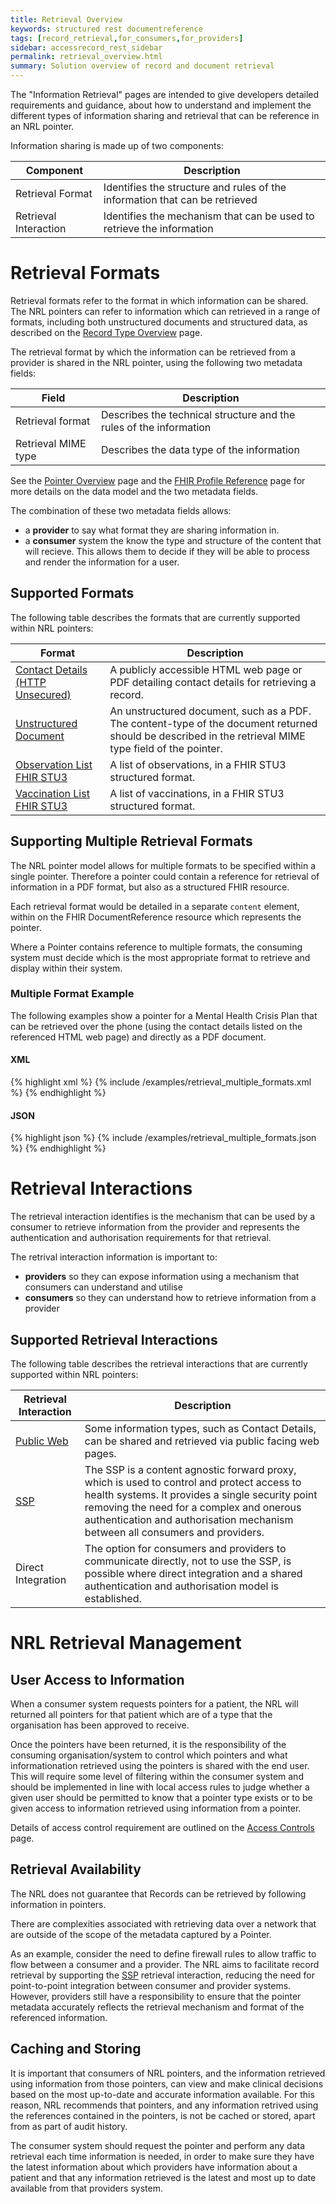 ```yaml
---
title: Retrieval Overview
keywords: structured rest documentreference
tags: [record_retrieval,for_consumers,for_providers]
sidebar: accessrecord_rest_sidebar
permalink: retrieval_overview.html
summary: Solution overview of record and document retrieval
---
```


The "Information Retrieval" pages are intended to give developers detailed requirements and guidance, about how to understand and implement the different types of information sharing and retrieval that can be reference in an NRL pointer.

Information sharing is made up of two components:

| Component | Description |
| --- | --- |
| Retrieval Format | Identifies the structure and rules of the information that can be retrieved |
| Retrieval Interaction | Identifies the mechanism that can be used to retrieve the information |

# Retrieval Formats

Retrieval formats refer to the format in which information can be shared. The NRL pointers can refer to information which can retrieved in a range of formats, including both unstructured documents and structured data, as described on the [Record Type Overview](record_type_overview.html) page.

The retrieval format by which the information can be retrieved from a provider is shared in the NRL pointer, using the following two metadata fields:

| Field | Description |
| --- | --- |
| Retrieval format | Describes the technical structure and the rules of the information |
| Retrieval MIME type | Describes the data type of the information |

See the [Pointer Overview](pointer_overview.html) page and the [FHIR Profile Reference](explore_reference.html) page for more details on the data model and the two metadata fields.

The combination of these two metadata fields allows:
- a **provider** to say what format they are sharing information in.
- a **consumer** system the know the type and structure of the content that will recieve. This allows them to decide if they will be able to process and render the information for a user.


## Supported Formats

The following table describes the formats that are currently supported within NRL pointers:

| Format | Description |
|-----------|----------------|
| [Contact Details (HTTP Unsecured)](retrieval_contact_details.html) | A publicly accessible HTML web page or PDF detailing contact details for retrieving a record. |
| [Unstructured Document](retrieval_contact_details) | An unstructured document, such as a PDF. The content-type of the document returned should be described in the retrieval MIME type field of the pointer. |
| [Observation List FHIR STU3](retrieval_observations_fhir_stu3.html) | A list of observations, in a FHIR STU3 structured format. |
| [Vaccination List FHIR STU3](retrieval_vaccinations_fhir_stu3.html) | A list of vaccinations, in a FHIR STU3 structured format. |


## Supporting Multiple Retrieval Formats

The NRL pointer model allows for multiple formats to be specified within a single pointer. Therefore a pointer could contain a reference for retrieval of information in a PDF format, but also as a structured FHIR resource.

Each retrieval format would be detailed in a separate `content` element, within on the FHIR DocumentReference resource which represents the pointer.

Where a Pointer contains reference to multiple formats, the consuming system must decide which is the most appropriate format to retrieve and display within their system.


### Multiple Format Example

The following examples show a pointer for a Mental Health Crisis Plan that can be retrieved over the phone (using the contact details listed on the referenced HTML web page) and directly as a PDF document.

#### XML

<div class="github-sample-wrapper scroll-height-350">
{% highlight xml %}
{% include /examples/retrieval_multiple_formats.xml %}
{% endhighlight %}
</div>

#### JSON

<div class="github-sample-wrapper scroll-height-350">
{% highlight json %}
{% include /examples/retrieval_multiple_formats.json %}
{% endhighlight %}
</div>




# Retrieval Interactions

The retrieval interaction identifies is the mechanism that can be used by a consumer to retrieve information from the provider and represents the authentication and authorisation requirements for that retrieval.

The retrival interaction information is important to:

- **providers** so they can expose information using a mechanism that consumers can understand and utilise
- **consumers** so they can understand how to retrieve information from a provider


## Supported Retrieval Interactions

The following table describes the retrieval interactions that are currently supported within NRL pointers:

| Retrieval Interaction | Description |
|-----------|----------------|
| [Public Web](retrieval_http_unsecure.html) | Some information types, such as Contact Details, can be shared and retrieved via public facing web pages. |
| [SSP](retrieval_ssp.html) | The SSP is a content agnostic forward proxy, which is used to control and protect access to health systems. It provides a single security point removing the need for a complex and onerous authentication and authorisation mechanism between all consumers and providers. |
| Direct Integration | The option for consumers and providers to communicate directly, not to use the SSP, is possible where direct integration and a shared authentication and authorisation model is established. |



# NRL Retrieval Management

## User Access to Information

When a consumer system requests pointers for a patient, the NRL will returned all pointers for that patient which are of a type that the organisation has been approved to receive.

Once the pointers have been returned, it is the responsibility of the consuming organisation/system to control which pointers and what informationation retrieved using the pointers is shared with the end user. This will require some level of filtering within the consumer system and should be implemented in line with local access rules to judge whether a given user should be permitted to know that a pointer type exists or to be given access to information retrieved using information from a pointer.

Details of access control requirement are outlined on the [Access Controls](explore_rbac_mapping.html) page.


## Retrieval Availability

The NRL does not guarantee that Records can be retrieved by following information in pointers. 

There are complexities associated with retrieving data over a network that are outside of the scope of the metadata captured by a Pointer.

As an example, consider the need to define firewall rules to allow traffic to flow between a consumer and a provider. The NRL aims to facilitate record retrieval by supporting the [SSP](retrieval_ssp.html) retrieval interaction, reducing the need for point-to-point integration between consumer and provider systems. However, providers still have a responsibility to ensure that the pointer metadata accurately reflects the retrieval mechanism and format of the referenced information.


## Caching and Storing

It is important that consumers of NRL pointers, and the information retrieved using information from those pointers, can view and make clinical decisions based on the most up-to-date and accurate information available. For this reason, NRL recommends that pointers, and any information retrived using the references contained in the pointers, is not be cached or stored, apart from as part of audit history.

The consumer system should request the pointer and perform any data retrieval each time information is needed, in order to make sure they have the latest information about which providers have information about a patient and that any information retrieved is the latest and most up to date available from that providers system.
